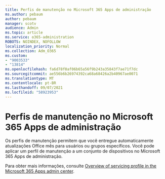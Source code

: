 ```yaml
---
title: Perfis de manutenção no Microsoft 365 Apps de administração
ms.author: pebaum
author: pebaum
manager: scotv
audience: Admin
ms.topic: article
ms.service: o365-administration
ROBOTS: NOINDEX, NOFOLLOW
localization_priority: Normal
ms.collection: Adm_O365
ms.custom:
- "9003533"
- "13814"
ms.openlocfilehash: fa6d78f0af06b65a56f9b243a35843f7ae71f7dc
ms.sourcegitcommit: ae556b6b26974392ca68a68426a2b40967ae0071
ms.translationtype: MT
ms.contentlocale: pt-BR
ms.lasthandoff: 09/07/2021
ms.locfileid: "58923953"
---
```

# <a name="servicing-profiles-in-microsoft-365-apps-admin-center"></a>Perfis de manutenção no Microsoft 365 Apps de administração

Os perfis de manutenção permitem que você entregue automaticamente atualizações Office mês para usuários ou grupos específicos. Você pode aplicar um perfil de manutenção a um conjunto de dispositivos no Microsoft 365 Apps de administração.

Para obter mais informações, consulte [Overview of servicing profile in the Microsoft 365 Apps admin center](https://docs.microsoft.com/deployoffice/admincenter/servicing-profile).